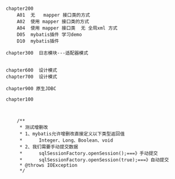 # 
    chapter200
        A01  无   mapper 接口类的方式
        A02  使用 mapper 接口类的方式
        A04  使用 mapper 接口类  无 全局xml 方式
        D05  mybatis插件 学习demo
        D10  mybatis插件
    
    chapter300  日志模块---适配器模式
        
    
    chapter600  设计模式
    chapter700  设计模式
    
    chapter900 原生JDBC
    
    chapter100
    
    
    
    	/**
    	 * 测试增删改
    	 * 1、mybatis允许增删改直接定义以下类型返回值
    	 * 		Integer、Long、Boolean、void
    	 * 2、我们需要手动提交数据
    	 * 		sqlSessionFactory.openSession();===》手动提交
    	 * 		sqlSessionFactory.openSession(true);===》自动提交
    	 * @throws IOException 
    	 */